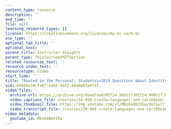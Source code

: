 ```yaml
---
content_type: resource
description: ''
end_time: ''
file: null
learning_resource_types: []
license: https://creativecommons.org/licenses/by-nc-sa/4.0/
ocw_type: ''
optional_tab_title: ''
optional_text: ''
parent_title: Instructor Insights
parent_type: ThisCourseAtMITSection
related_resources_text: ''
resource_index_text: ''
resourcetype: Video
start_time: ''
title: "Rooted in the Personal: Students\u2019 Questions about Identity"
uid: b6486e19-fa97-4a02-0af2-e8a6e67a4f4f
video_files:
  archive_url: https://archive.org/download/MIT24.908S17/MIT24_908S17_Rooted_in_Personal_English_300k.mp4
  video_captions_file: /courses/24-908-creole-languages-and-caribbean-identities-spring-2017/a3a74c3a97b45bf8806daa4edc5b579f_Mbz648H3IEw.vtt
  video_thumbnail_file: https://img.youtube.com/vi/Mbz648H3IEw/default.jpg
  video_transcript_file: /courses/24-908-creole-languages-and-caribbean-identities-spring-2017/12d462532b31d2cb682c995c3f4b6f7f_Mbz648H3IEw.pdf
video_metadata:
  youtube_id: Mbz648H3IEw
---
```

